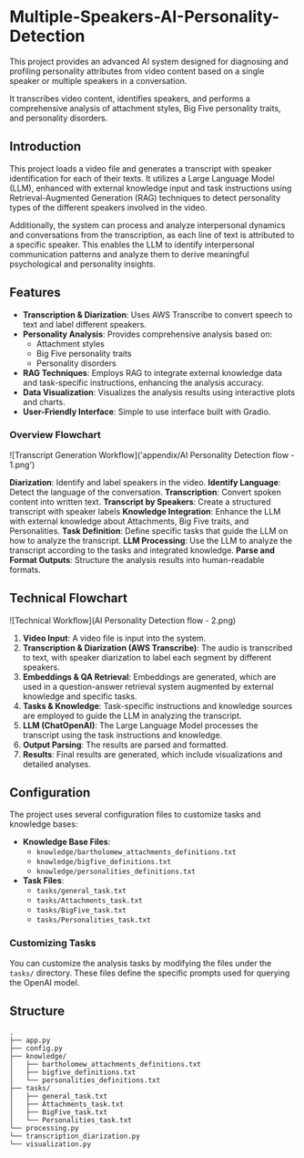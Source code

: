# Multiple-Speakers-AI-Personality-Detection
This project provides an advanced AI system designed for diagnosing and profiling personality attributes from video content based on a single speaker or multiple speakers in a conversation.   

It transcribes video content, identifies speakers, and performs a comprehensive analysis of attachment styles, Big Five personality traits, and personality disorders.

## Introduction

This project loads a video file and generates a transcript with speaker identification for each of their texts. It utilizes a Large Language Model (LLM), enhanced with external knowledge input and task instructions using Retrieval-Augmented Generation (RAG) techniques to detect personality types of the different speakers involved in the video.

Additionally, the system can process and analyze interpersonal dynamics and conversations from the transcription, as each line of text is attributed to a specific speaker. This enables the LLM to identify interpersonal communication patterns and analyze them to derive meaningful psychological and personality insights.

## Features

- **Transcription & Diarization**: Uses AWS Transcribe to convert speech to text and label different speakers.
- **Personality Analysis**: Provides comprehensive analysis based on:
  - Attachment styles
  - Big Five personality traits
  - Personality disorders
- **RAG Techniques**: Employs RAG to integrate external knowledge data and task-specific instructions, enhancing the analysis accuracy.
- **Data Visualization**: Visualizes the analysis results using interactive plots and charts.
- **User-Friendly Interface**: Simple to use interface built with Gradio.


### Overview Flowchart

![Transcript Generation Workflow]('appendix/AI Personality Detection flow - 1.png')

**Diarization**: Identify and label speakers in the video.
**Identify Language**: Detect the language of the conversation.
**Transcription**: Convert spoken content into written text.
**Transcript by Speakers**: Create a structured transcript with speaker labels
**Knowledge Integration**: Enhance the LLM with external knowledge about Attachments, Big Five traits, and Personalities.
**Task Definition**: Define specific tasks that guide the LLM on how to analyze the transcript.
**LLM Processing**: Use the LLM to analyze the transcript according to the tasks and integrated knowledge.
**Parse and Format Outputs**: Structure the analysis results into human-readable formats.

## Technical Flowchart

![Technical Workflow](AI Personality Detection flow - 2.png)

1. **Video Input**: A video file is input into the system.
2. **Transcription & Diarization (AWS Transcribe)**: The audio is transcribed to text, with speaker diarization to label each segment by different speakers.
3. **Embeddings & QA Retrieval**: Embeddings are generated, which are used in a question-answer retrieval system augmented by external knowledge and specific tasks.
4. **Tasks & Knowledge**: Task-specific instructions and knowledge sources are employed to guide the LLM in analyzing the transcript.
5. **LLM (ChatOpenAI)**: The Large Language Model processes the transcript using the task instructions and knowledge.
6. **Output Parsing**: The results are parsed and formatted.
7. **Results**: Final results are generated, which include visualizations and detailed analyses.

## Configuration

The project uses several configuration files to customize tasks and knowledge bases:

- **Knowledge Base Files**:
  - `knowledge/bartholomew_attachments_definitions.txt`
  - `knowledge/bigfive_definitions.txt`
  - `knowledge/personalities_definitions.txt`
- **Task Files**:
  - `tasks/general_task.txt`
  - `tasks/Attachments_task.txt`
  - `tasks/BigFive_task.txt`
  - `tasks/Personalities_task.txt`

### Customizing Tasks

You can customize the analysis tasks by modifying the files under the `tasks/` directory. These files define the specific prompts used for querying the OpenAI model.

## Structure

```
.
├── app.py
├── config.py
├── knowledge/
│   ├── bartholomew_attachments_definitions.txt
│   ├── bigfive_definitions.txt
│   └── personalities_definitions.txt
├── tasks/
│   ├── general_task.txt
│   ├── Attachments_task.txt
│   ├── BigFive_task.txt
│   └── Personalities_task.txt
└── processing.py
└── transcription_diarization.py
└── visualization.py
```
